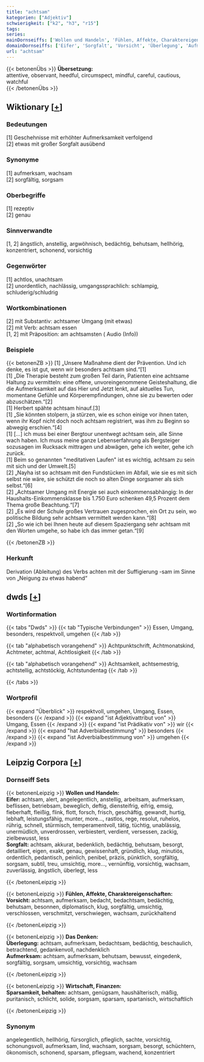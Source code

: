 ```yaml
---
title: "achtsam"
kategorien: ["Adjektiv"]
schwierigkeit: ["k2", "h3", "r15"]
tags:
series:
mainDornseiffs: ['Wollen und Handeln', 'Fühlen, Affekte, Charaktereigenschaften', 'Das Denken', 'Wirtschaft, Finanzen']
domainDornseiffs: ['Eifer', 'Sorgfalt', 'Vorsicht', 'Überlegung', 'Aufmerksam', 'Sparsamkeit, behalten']
url: "achtsam"
---
```


{{< betonenÜbs >}}
**Übersetzung:**  
attentive, observant, heedful, circumspect, mindful, careful, cautious, watchful  
{{< /betonenÜbs >}}

## Wiktionary [[+](https://de.wiktionary.org/wiki/achtsam)]

### Bedeutungen
[1] Geschehnisse mit erhöhter Aufmerksamkeit verfolgend  
[2] etwas mit großer Sorgfalt ausübend  

### Synonyme
[1] aufmerksam, wachsam  
[2] sorgfältig, sorgsam  

### Oberbegriffe
[1] rezeptiv  
[2] genau  

### Sinnverwandte
[1, 2] ängstlich, anstellig, argwöhnisch, bedächtig, behutsam, hellhörig, konzentriert, schonend, vorsichtig  

### Gegenwörter
[1] achtlos, unachtsam  
[2] unordentlich, nachlässig, umgangssprachlich: schlampig, schluderig/schludrig  

### Wortkombinationen
[2] mit Substantiv: achtsamer Umgang (mit etwas)  
[2] mit Verb: achtsam essen  
[1, 2] mit Präposition: am achtsamsten ( Audio (Info))  

### Beispiele
{{< betonenZB >}}
[1] „Unsere Maßnahme dient der Prävention. Und ich denke, es ist gut, wenn wir besonders achtsam sind.“[1]  
[1] „Die Therapie besteht zum großen Teil darin, Patienten eine achtsame Haltung zu vermitteln: eine offene, unvoreingenommene Geisteshaltung, die die Aufmerksamkeit auf das Hier und Jetzt lenkt, auf aktuelles Tun, momentane Gefühle und Körperempfindungen, ohne sie zu bewerten oder abzuschätzen.“[2]  
[1] Herbert spähte achtsam hinauf.[3]  
[1] „Sie könnten stolpern, ja stürzen, wie es schon einige vor ihnen taten, wenn ihr Kopf nicht doch noch achtsam registriert, was ihm zu Beginn so abwegig erschien.“[4]  
[1] [...] ich muss bei einer Bergtour unentwegt achtsam sein, alle Sinne wach haben. Ich muss meine ganze Lebenserfahrung als Bergsteiger sozusagen im Rucksack mittragen und abwägen, gehe ich weiter, gehe ich zurück.  
[1] Beim so genannten "meditativen Laufen" ist es wichtig, achtsam zu sein mit sich und der Umwelt.[5]  
[2] „Nayha ist so achtsam mit den Fundstücken im Abfall, wie sie es mit sich selbst nie wäre, sie schützt die noch so alten Dinge sorgsamer als sich selbst.“[6]  
[2] „Achtsamer Umgang mit Energie sei auch einkommensabhängig: In der Haushalts-Einkommensklasse bis 1.750 Euro schenken 49,5 Prozent dem Thema große Beachtung.“[7]  
[2] „Es wird der Schule großes Vertrauen zugesprochen, ein Ort zu sein, wo politische Bildung sehr achtsam vermittelt werden kann.“[8]  
[2] „So wie ich bei Ihnen heute auf diesem Spaziergang sehr achtsam mit den Worten umgehe, so habe ich das immer getan.“[9]  

{{< /betonenZB >}}
### Herkunft
Derivation (Ableitung) des Verbs achten mit der Suffigierung -sam im Sinne von „Neigung zu etwas habend“  



## dwds [[+](https://www.dwds.de/wb/achtsam)]

### Wortinformation
{{< tabs "Dwds" >}}
{{< tab "Typische Verbindungen" >}}
Essen, Umgang, besonders, respektvoll, umgehen
{{< /tab >}}

{{< tab "alphabetisch vorangehend" >}}
Achtpunktschrift, Achtmonatskind, Achtmeter, achtmal, Achtlosigkeit
{{< /tab >}}

{{< tab "alphabetisch vorangehend" >}}
Achtsamkeit, achtsemestrig, achtstellig, achtstöckig, Achtstundentag
{{< /tab >}}

{{< /tabs >}}

### Wortprofil
{{< expand "Überblick" >}} respektvoll, umgehen, Umgang, Essen, besonders {{< /expand >}}
{{< expand "ist Adjektivattribut von" >}} Umgang, Essen {{< /expand >}}
{{< expand "ist Prädikativ von" >}} wir {{< /expand >}}
{{< expand "hat Adverbialbestimmung" >}} besonders {{< /expand >}}
{{< expand "ist Adverbialbestimmung von" >}} umgehen {{< /expand >}}

## Leipzig Corpora [[+](https://corpora.uni-leipzig.de/en/res?word=achtsam&corpusId=deu_newscrawl-public_2018)]

### Dornseiff Sets
{{< betonenLeipzig >}}
**Wollen und Handeln:**  
**Eifer:** achtsam, alert, angelegentlich, anstellig, arbeitsam, aufmerksam, beflissen, betriebsam, beweglich, deftig, diensteifrig, eifrig, emsig, fieberhaft, fleißig, flink, flott, forsch, frisch, geschäftig, gewandt, hurtig, lebhaft, leistungsfähig, munter, more..., rastlos, rege, resolut, ruhelos, rührig, schnell, stürmisch, temperamentvoll, tätig, tüchtig, unablässig, unermüdlich, unverdrossen, verbiestert, verdient, versessen, zackig, zielbewusst, less  
**Sorgfalt:** achtsam, akkurat, bedenklich, bedächtig, behutsam, besorgt, detailliert, eigen, exakt, genau, gewissenhaft, gründlich, klug, minutiös, ordentlich, pedantisch, peinlich, penibel, präzis, pünktlich, sorgfältig, sorgsam, subtil, treu, umsichtig, more..., vernünftig, vorsichtig, wachsam, zuverlässig, ängstlich, überlegt, less  

{{< /betonenLeipzig >}}


{{< betonenLeipzig >}}
**Fühlen, Affekte, Charaktereigenschaften:**  
**Vorsicht:** achtsam, aufmerksam, bedacht, bedachtsam, bedächtig, behutsam, besonnen, diplomatisch, klug, sorgfältig, umsichtig, verschlossen, verschmitzt, verschwiegen, wachsam, zurückhaltend  

{{< /betonenLeipzig >}}


{{< betonenLeipzig >}}
**Das Denken:**  
**Überlegung:** achtsam, aufmerksam, bedachtsam, bedächtig, beschaulich, betrachtend, gedankenvoll, nachdenklich  
**Aufmerksam:** achtsam, aufmerksam, behutsam, bewusst, eingedenk, sorgfältig, sorgsam, umsichtig, vorsichtig, wachsam  

{{< /betonenLeipzig >}}


{{< betonenLeipzig >}}
**Wirtschaft, Finanzen:**  
**Sparsamkeit, behalten:** achtsam, genügsam, haushälterisch, mäßig, puritanisch, schlicht, solide, sorgsam, sparsam, spartanisch, wirtschaftlich  

{{< /betonenLeipzig >}}

### Synonym
angelegentlich, hellhörig, fürsorglich, pfleglich, sachte, vorsichtig, schonungsvoll, aufmerksam, lind, wachsam, sorgsam, besorgt, schüchtern, ökonomisch, schonend, sparsam, pflegsam, wachend, konzentriert

